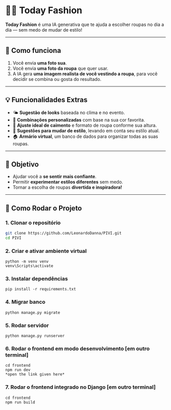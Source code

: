 # 👗🤖 Today Fashion  

**Today Fashion** é uma IA generativa que te ajuda a escolher roupas no dia a dia — sem medo de mudar de estilo!  

---

## 📸 Como funciona  

1. Você envia **uma foto sua**.  
2. Você envia **uma foto da roupa** que quer usar.  
3. A IA gera **uma imagem realista de você vestindo a roupa**, para você decidir se combina ou gosta do resultado.  

---

## 💡 Funcionalidades Extras  

- 🌤️ **Sugestão de looks** baseada no clima e no evento.  
- 🎨 **Combinações personalizadas** com base na sua cor favorita.  
- 📏 **Ajuste ideal de caimento** e formato de roupa conforme sua altura.  
- 🔄 **Sugestões para mudar de estilo**, levando em conta seu estilo atual.  
- 🏠 **Armário virtual**, um banco de dados para organizar todas as suas roupas.  

---

## 🎯 Objetivo  

- Ajudar você a **se sentir mais confiante**.  
- Permitir **experimentar estilos diferentes** sem medo.  
- Tornar a escolha de roupas **divertida e inspiradora!**  

---

## 🚀 Como Rodar o Projeto  

### 1. Clonar o repositório

```bash
git clone https://github.com/LeonardoDanna/PIVI.git
cd PIVI
```

### 2. Criar e ativar ambiente virtual

```
python -m venv venv
venv\Scripts\activate
```

### 3. Instalar dependências

```
pip install -r requirements.txt
```

### 4. Migrar banco

```
python manage.py migrate
```

### 5. Rodar servidor

```
python manage.py runserver
```

### 6. Rodar o frontend em modo desenvolvimento [em outro terminal]

```
cd frontend
npm run dev
*open the link given here*
```

### 7. Rodar o frontend integrado no Django [em outro terminal]

```
cd frontend
npm run build
```

